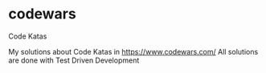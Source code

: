 # codewars
Code Katas

My solutions about Code Katas in https://www.codewars.com/ 
All solutions are done with Test Driven Development
